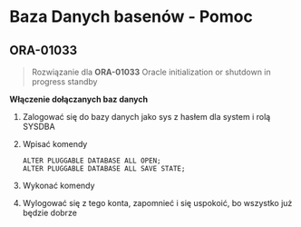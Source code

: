 # Baza Danych basenów - Pomoc

## ORA-01033
   > Rozwiązanie dla **ORA-01033** Oracle initialization or shutdown in progress standby

**Włączenie dołączanych baz danych** 
   
1. Zalogować się do bazy danych jako sys z hasłem dla system i rolą SYSDBA
2. Wpisać komendy

   ```
   ALTER PLUGGABLE DATABASE ALL OPEN;
   ALTER PLUGGABLE DATABASE ALL SAVE STATE;
   ```
3. Wykonać komendy   
4. Wylogować się z tego konta, zapomnieć i się uspokoić, bo wszystko już będzie dobrze